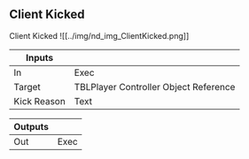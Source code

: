 ## Client Kicked
Client Kicked
![[../img/nd_img_ClientKicked.png]]

|Inputs||
|--|--|
| In | Exec |
| Target | TBLPlayer Controller Object Reference |
| Kick Reason | Text |

|Outputs||
|--|--|
| Out | Exec |
